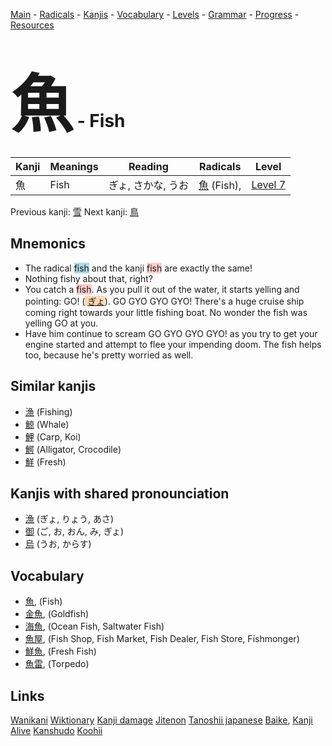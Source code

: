 <style> bigfont {font-size: 100px}</style>
[Main](../README.md) -
[Radicals](../radicals.md) -
[Kanjis](../kanjis.md) -
[Vocabulary](../vocabulary.md) -
[Levels](../levels.md) -
[Grammar](../grammar.md) - 
[Progress](../progress.md) -
[Resources](../resources.md)
# <bigfont> 魚</bigfont> - Fish 

| Kanji | Meanings | Reading | Radicals | Level |
| --- | --- | --- | --- | --- |
| 魚 | Fish | ぎょ, さかな, うお | [魚](../radicals/魚.md) (Fish),  | [Level 7](../levels/wk_level7.md) |

Previous kanji: [雪](雪.md) Next kanji: [鳥](鳥.md) 

## Mnemonics
 * The radical <span style="background-color:#ADD8E6"> fish</span> and the kanji <span style="background-color:#ffcccb"> fish</span> are exactly the same!
* Nothing fishy about that, right?
* You catch a <span style="background-color:#ffcccb"> fish</span>. As you pull it out of the water, it starts yelling and pointing: GO! (<span style="background-color:#fed8b1"> [ぎょ](https://jisho.org/search/ぎょ)</span>). GO GYO GYO GYO! There's a huge cruise ship coming right towards your little fishing boat. No wonder the fish was yelling GO at you.
* Have him continue to scream GO GYO GYO GYO! as you try to get your engine started and attempt to flee your impending doom. The fish helps too, because he's pretty worried as well.


## Similar kanjis
 * [漁](漁.md) (Fishing)
* [鯨](鯨.md) (Whale)
* [鯉](鯉.md) (Carp, Koi)
* [鰐](鰐.md) (Alligator, Crocodile)
* [鮮](鮮.md) (Fresh)



## Kanjis with shared pronounciation
 * [漁](漁.md) (ぎょ, りょう, あさ)
* [御](御.md) (ご, お, おん, み, ぎょ)
* [烏](烏.md) (うお, からす)



## Vocabulary
 * [魚](../vocabulary/魚.md), (Fish)
* [金魚](../vocabulary/魚.md), (Goldfish)
* [海魚](../vocabulary/魚.md), (Ocean Fish, Saltwater Fish)
* [魚屋](../vocabulary/魚.md), (Fish Shop, Fish Market, Fish Dealer, Fish Store, Fishmonger)
* [鮮魚](../vocabulary/魚.md), (Fresh Fish)
* [魚雷](../vocabulary/魚.md), (Torpedo)




## Links 


[Wanikani](https://www.wanikani.com/kanji/魚)
[Wiktionary](https://en.wiktionary.org/wiki/魚)
[Kanji damage](http://www.kanjidamage.com/kanji/search?utf8=✓&q=魚)
[Jitenon](https://jitenon.com/kanji/魚)
[Tanoshii japanese](https://www.tanoshiijapanese.com/dictionary/kanji.cfm?k=魚)
[Baike](https://baike.baidu.com/item/魚),
[Kanji Alive](https://app.kanjialive.com/魚)
[Kanshudo](https://www.kanshudo.com/searchmn?q=魚)
[Koohii](https://kanji.koohii.com/study/kanji/魚)
